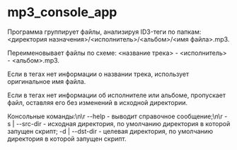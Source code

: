 # mp3_console_app
Программа группирует файлы, анализируя ID3-теги по папкам:
<директория назначения>/<исполнитель>/<альбом>/<имя файла>.mp3.

Переименовывает файлы по схеме:
<название трека> - <исполнитель> - <альбом>.mp3.

Если в тегах нет информации о названии трека, использует оригинальное имя файла.

Если в тегах нет информации об исполнителе или альбоме, пропускает файл,
оставляя его без изменений в исходной директории.

Консольные команды:\n\r
--help - выводит справочное сообщение;\n\r
-s | --src-dir - исходная директория, по умолчанию директория в которой запущен скрипт;
-d | --dst-dir - целевая директория, по умолчанию директория в которой запущен скрипт.

